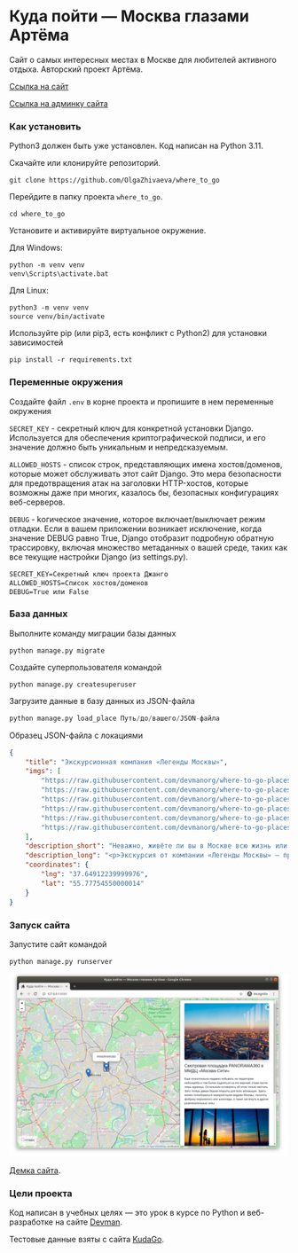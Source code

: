 # Куда пойти — Москва глазами Артёма

Сайт о самых интересных местах в Москве для любителей активного отдыха.
Авторский проект Артёма.

[Ссылка на сайт](https://ozhiv.pythonanywhere.com/)

[Ссылка на админку сайта](https://ozhiv.pythonanywhere.com/admin/)

### Как установить

Python3 должен быть уже установлен. Код написан на Python 3.11.

Скачайте или клонируйте репозиторий.

```commandline
git clone https://github.com/OlgaZhivaeva/where_to_go
```

Перейдите в папку проекта `where_to_go`.

```commandline
cd where_to_go
```

Установите и активируйте виртуальное окружение.

Для Windows:
```commandline
python -m venv venv
venv\Scripts\activate.bat
```
Для Linux:
```commandline
python3 -m venv venv
source venv/bin/activate
```
Используйте pip (или pip3, есть конфликт с Python2) для установки зависимостей 

```commandline
pip install -r requirements.txt 
```

### Переменные окружения

Создайте файл `.env` в корне проекта и пропишите в нем переменные окружения

`SECRET_KEY` - секретный ключ для конкретной установки Django. Используется для
обеспечения криптографической подписи, и его значение должно быть уникальным и непредсказуемым.

`ALLOWED_HOSTS` - список строк, представляющих имена хостов/доменов, которые
может обслуживать этот сайт Django. Это мера безопасности для предотвращения
атак на заголовки HTTP-хостов, которые возможны даже при многих, казалось бы,
безопасных конфигурациях веб-серверов.

`DEBUG` - kогическое значение, которое включает/выключает режим отладки. Если
в вашем приложении возникает исключение, когда значение DEBUG равно True,
Django отобразит подробную обратную трассировку, включая множество метаданных
о вашей среде, таких как все текущие настройки Django (из settings.py).

```commandline
SECRET_KEY=Секретный ключ проекта Джанго
ALLOWED_HOSTS=Список хостов/доменов
DEBUG=True или False
```
### База данных

Выполните команду миграции базы данных

```commandline
python manage.py migrate
```
Создайте суперпользователя командой

```commandline
python manage.py createsuperuser
```

Загрузите данные в базу данных из JSON-файла

```python
python manage.py load_place Путь/до/вашего/JSON-файла
```
Образец JSON-файла с локациями

```json
{
    "title": "Экскурсионная компания «Легенды Москвы»",
    "imgs": [
        "https://raw.githubusercontent.com/devmanorg/where-to-go-places/master/media/4f793576c79c1cbe68b73800ae06f06f.jpg",
        "https://raw.githubusercontent.com/devmanorg/where-to-go-places/master/media/7a7631bab8af3e340993a6fb1ded3e73.jpg",
        "https://raw.githubusercontent.com/devmanorg/where-to-go-places/master/media/a55cbc706d764c1764dfccf832d50541.jpg",
        "https://raw.githubusercontent.com/devmanorg/where-to-go-places/master/media/65153b5c595345713f812d1329457b54.jpg",
        "https://raw.githubusercontent.com/devmanorg/where-to-go-places/master/media/0a79676b3d5e3b394717b4bf2e610a57.jpg",
        "https://raw.githubusercontent.com/devmanorg/where-to-go-places/master/media/1e27f507cb72e76b604adbe5e7b5f315.jpg"
    ],
    "description_short": "Неважно, живёте ли вы в Москве всю жизнь или впервые оказались в столице, составить ёмкий, познавательный и впечатляющий маршрут по городу — творческая и непростая задача. И её с удовольствием берёт на себя экскурсионная компания «Легенды Москвы»!",
    "description_long": "<p>Экскурсия от компании «Легенды Москвы» — простой, удобный и приятный способ познакомиться с городом или освежить свои чувства к нему. Что выберете вы — классическую или необычную экскурсию, пешую прогулку или путешествие по городу на автобусе? Любые варианты можно скомбинировать в уникальный маршрут и создать собственную индивидуальную экскурсионную программу.</p><p>Компания «Легенды Москвы» сотрудничает с аккредитованными экскурсоводами и тщательно следит за качеством экскурсий и сервиса. Автобусные экскурсии проводятся на комфортабельном современном транспорте. Для вашего удобства вы можете заранее забронировать конкретное место в автобусе — это делает посадку организованной и понятной.</p><p>По любым вопросам вы можете круглосуточно обратиться по телефонам горячей линии.</p><p>Подробности узнавайте <a class=\"external-link\" href=\"https://moscowlegends.ru \" target=\"_blank\">на сайте</a>. За обновлениями удобно следить <a class=\"external-link\" href=\"https://vk.com/legends_of_moscow \" target=\"_blank\">«ВКонтакте»</a>, <a class=\"external-link\" href=\"https://www.facebook.com/legendsofmoscow?ref=bookmarks \" target=\"_blank\">в Facebook</a>.</p>",
    "coordinates": {
        "lng": "37.64912239999976",
        "lat": "55.77754550000014"
    }
}

```
### Запуск сайта

Запустите сайт командой

```commandline
python manage.py runserver
```


![&#x41A;&#x443;&#x434;&#x430; &#x43F;&#x43E;&#x439;&#x442;&#x438;](static/.gitbook/assets/site.png)

[Демка сайта](https://devmanorg.github.io/where-to-go-frontend/).


### Цели проекта

Код написан в учебных целях — это урок в курсе по Python и веб-разработке на сайте [Devman](https://dvmn.org).

Тестовые данные взяты с сайта [KudaGo](https://kudago.com).

